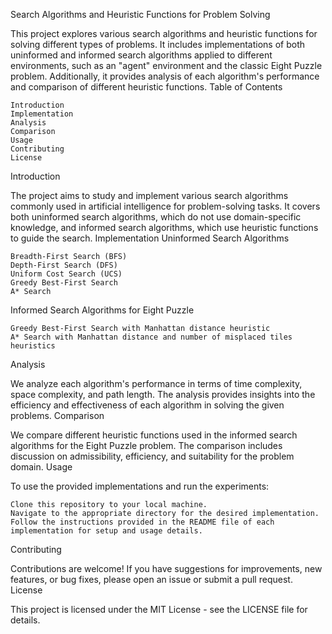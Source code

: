 Search Algorithms and Heuristic Functions for Problem Solving

This project explores various search algorithms and heuristic functions for solving different types of problems. It includes implementations of both uninformed and informed search algorithms applied to different environments, such as an "agent" environment and the classic Eight Puzzle problem. Additionally, it provides analysis of each algorithm's performance and comparison of different heuristic functions.
Table of Contents

    Introduction
    Implementation
    Analysis
    Comparison
    Usage
    Contributing
    License

Introduction

The project aims to study and implement various search algorithms commonly used in artificial intelligence for problem-solving tasks. It covers both uninformed search algorithms, which do not use domain-specific knowledge, and informed search algorithms, which use heuristic functions to guide the search.
Implementation
Uninformed Search Algorithms

    Breadth-First Search (BFS)
    Depth-First Search (DFS)
    Uniform Cost Search (UCS)
    Greedy Best-First Search
    A* Search

Informed Search Algorithms for Eight Puzzle

    Greedy Best-First Search with Manhattan distance heuristic
    A* Search with Manhattan distance and number of misplaced tiles heuristics

Analysis

We analyze each algorithm's performance in terms of time complexity, space complexity, and path length. The analysis provides insights into the efficiency and effectiveness of each algorithm in solving the given problems.
Comparison

We compare different heuristic functions used in the informed search algorithms for the Eight Puzzle problem. The comparison includes discussion on admissibility, efficiency, and suitability for the problem domain.
Usage

To use the provided implementations and run the experiments:

    Clone this repository to your local machine.
    Navigate to the appropriate directory for the desired implementation.
    Follow the instructions provided in the README file of each implementation for setup and usage details.

Contributing

Contributions are welcome! If you have suggestions for improvements, new features, or bug fixes, please open an issue or submit a pull request.
License

This project is licensed under the MIT License - see the LICENSE file for details.
